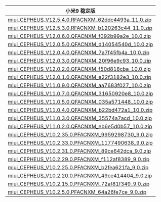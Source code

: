 | 小米9  稳定版    |
| ---- |
| [miui_CEPHEUS_V12.5.4.0.RFACNXM_62ddc4493a_11.0.zip](https://bigota.d.miui.com/V12.5.4.0.RFACNXM/miui_CEPHEUS_V12.5.4.0.RFACNXM_62ddc4493a_11.0.zip)    |
| [miui_CEPHEUS_V12.5.3.0.RFACNXM_b120263c44_11.0.zip](https://bigota.d.miui.com/V12.5.3.0.RFACNXM/miui_CEPHEUS_V12.5.3.0.RFACNXM_b120263c44_11.0.zip)    |
| [miui_CEPHEUS_V12.0.6.0.QFACNXM_f092b99a2e_10.0.zip](https://hugeota.d.miui.com/V12.0.6.0.QFACNXM/miui_CEPHEUS_V12.0.6.0.QFACNXM_f092b99a2e_10.0.zip)    |
| [miui_CEPHEUS_V12.0.5.0.QFACNXM_d14054540d_10.0.zip](https://hugeota.d.miui.com/V12.0.5.0.QFACNXM/miui_CEPHEUS_V12.0.5.0.QFACNXM_d14054540d_10.0.zip)    |
| [miui_CEPHEUS_V12.0.4.0.QFACNXM_7a7f45fb4a_10.0.zip](https://hugeota.d.miui.com/V12.0.4.0.QFACNXM/miui_CEPHEUS_V12.0.4.0.QFACNXM_7a7f45fb4a_10.0.zip)    |
| [miui_CEPHEUS_V12.0.3.0.QFACNXM_20f96e9c93_10.0.zip](https://hugeota.d.miui.com/V12.0.3.0.QFACNXM/miui_CEPHEUS_V12.0.3.0.QFACNXM_20f96e9c93_10.0.zip)    |
| [miui_CEPHEUS_V12.0.2.0.QFACNXM_f50d818cba_10.0.zip](https://hugeota.d.miui.com/V12.0.2.0.QFACNXM/miui_CEPHEUS_V12.0.2.0.QFACNXM_f50d818cba_10.0.zip)    |
| [miui_CEPHEUS_V12.0.1.0.QFACNXM_e22f3182e3_10.0.zip](https://hugeota.d.miui.com/V12.0.1.0.QFACNXM/miui_CEPHEUS_V12.0.1.0.QFACNXM_e22f3182e3_10.0.zip)    |
| [miui_CEPHEUS_V11.0.9.0.QFACNXM_aa7683f027_10.0.zip](https://hugeota.d.miui.com/V11.0.9.0.QFACNXM/miui_CEPHEUS_V11.0.9.0.QFACNXM_aa7683f027_10.0.zip)    |
| [miui_CEPHEUS_V11.0.7.0.QFACNXM_31650920e8_10.0.zip](https://hugeota.d.miui.com/V11.0.7.0.QFACNXM/miui_CEPHEUS_V11.0.7.0.QFACNXM_31650920e8_10.0.zip)    |
| [miui_CEPHEUS_V11.0.5.0.QFACNXM_035a571448_10.0.zip](https://hugeota.d.miui.com/V11.0.5.0.QFACNXM/miui_CEPHEUS_V11.0.5.0.QFACNXM_035a571448_10.0.zip)    |
| [miui_CEPHEUS_V11.0.4.0.QFACNXM_b22bd472a1_10.0.zip](https://hugeota.d.miui.com/V11.0.4.0.QFACNXM/miui_CEPHEUS_V11.0.4.0.QFACNXM_b22bd472a1_10.0.zip)    |
| [miui_CEPHEUS_V11.0.3.0.QFACNXM_35574a7acd_10.0.zip](https://hugeota.d.miui.com/V11.0.3.0.QFACNXM/miui_CEPHEUS_V11.0.3.0.QFACNXM_35574a7acd_10.0.zip)    |
| [miui_CEPHEUS_V11.0.2.0.QFACNXM_eb6e5d0b57_10.0.zip](https://hugeota.d.miui.com/V11.0.2.0.QFACNXM/miui_CEPHEUS_V11.0.2.0.QFACNXM_eb6e5d0b57_10.0.zip)    |
| [miui_CEPHEUS_V10.2.35.0.PFACNXM_9959298730_9.0.zip](https://hugeota.d.miui.com/V10.2.35.0.PFACNXM/miui_CEPHEUS_V10.2.35.0.PFACNXM_9959298730_9.0.zip)    |
| [miui_CEPHEUS_V10.2.33.0.PFACNXM_1177490638_9.0.zip](https://hugeota.d.miui.com/V10.2.33.0.PFACNXM/miui_CEPHEUS_V10.2.33.0.PFACNXM_1177490638_9.0.zip)    |
| [miui_CEPHEUS_V10.2.31.0.PFACNXM_89ce642dca_9.0.zip](https://hugeota.d.miui.com/V10.2.31.0.PFACNXM/miui_CEPHEUS_V10.2.31.0.PFACNXM_89ce642dca_9.0.zip)    |
| [miui_CEPHEUS_V10.2.29.0.PFACNXM_f112af8389_9.0.zip](https://hugeota.d.miui.com/V10.2.29.0.PFACNXM/miui_CEPHEUS_V10.2.29.0.PFACNXM_f112af8389_9.0.zip)    |
| [miui_CEPHEUS_V10.2.25.0.PFACNXM_b2fea621fa_9.0.zip](https://bigota.d.miui.com/V10.2.25.0.PFACNXM/miui_CEPHEUS_V10.2.25.0.PFACNXM_b2fea621fa_9.0.zip)    |
| [miui_CEPHEUS_V10.2.20.0.PFACNXM_49ce414404_9.0.zip](https://bigota.d.miui.com/V10.2.20.0.PFACNXM/miui_CEPHEUS_V10.2.20.0.PFACNXM_49ce414404_9.0.zip)    |
| [miui_CEPHEUS_V10.2.15.0.PFACNXM_72af81f349_9.0.zip](https://bigota.d.miui.com/V10.2.15.0.PFACNXM/miui_CEPHEUS_V10.2.15.0.PFACNXM_72af81f349_9.0.zip)    |
| [miui_CEPHEUS_V10.2.5.0.PFACNXM_64a26fe7ce_9.0.zip](https://bigota.d.miui.com/V10.2.5.0.PFACNXM/miui_CEPHEUS_V10.2.5.0.PFACNXM_64a26fe7ce_9.0.zip)    |
